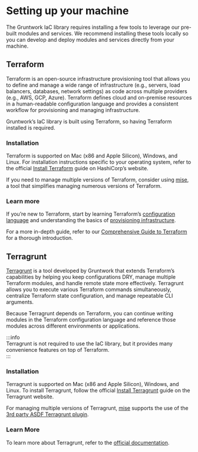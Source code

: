 # Setting up your machine  

The Gruntwork IaC library requires installing a few tools to leverage our pre-built modules and services. We recommend installing these tools locally so you can develop and deploy modules and services directly from your machine.  

## Terraform  

Terraform is an open-source infrastructure provisioning tool that allows you to define and manage a wide range of infrastructure (e.g., servers, load balancers, databases, network settings) as code across multiple providers (e.g., AWS, GCP, Azure). Terraform defines cloud and on-premise resources in a human-readable configuration language and provides a consistent workflow for provisioning and managing infrastructure.  

Gruntwork’s IaC library is built using Terraform, so having Terraform installed is required.

### Installation  

Terraform is supported on Mac (x86 and Apple Silicon), Windows, and Linux. For installation instructions specific to your operating system, refer to the official [Install Terraform](https://developer.hashicorp.com/terraform/tutorials/aws-get-started/install-cli#install-cli) guide on HashiCorp’s website.  

If you need to manage multiple versions of Terraform, consider using [mise](https://github.com/jdx/mise), a tool that simplifies managing numerous versions of Terraform.  

### Learn more  

If you’re new to Terraform, start by learning Terraform’s [configuration language](https://developer.hashicorp.com/terraform/language) and understanding the basics of [provisioning infrastructure](https://developer.hashicorp.com/terraform/cli/run).  

For a more in-depth guide, refer to our [Comprehensive Guide to Terraform](https://blog.gruntwork.io/a-comprehensive-guide-to-terraform-b3d32832baca) for a thorough introduction.  

## Terragrunt  

[Terragrunt](https://terragrunt.gruntwork.io) is a tool developed by Gruntwork that extends Terraform’s capabilities by helping you keep configurations DRY, manage multiple Terraform modules, and handle remote state more effectively. Terragrunt allows you to execute various Terraform commands simultaneously, centralize Terraform state configuration, and manage repeatable CLI arguments.  

Because Terragrunt depends on Terraform, you can continue writing modules in the Terraform configuration language and reference those modules across different environments or applications.  

:::info  
Terragrunt is not required to use the IaC library, but it provides many convenience features on top of Terraform.  
:::  

### Installation  

Terragrunt is supported on Mac (x86 and Apple Silicon), Windows, and Linux. To install Terragrunt, follow the official [Install Terragrunt](https://terragrunt.gruntwork.io/docs/getting-started/install/) guide on the Terragrunt website.  

For managing multiple versions of Terragrunt, [mise](https://github.com/jdx/mise) supports the use of the [3rd party ASDF Terragrunt plugin](https://github.com/lotia/asdf-terragrunt).  

### Learn More  

To learn more about Terragrunt, refer to the [official documentation](https://terragrunt.gruntwork.io/docs/).  
